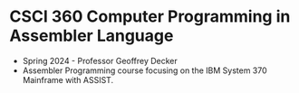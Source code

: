 # CSCI 360 Computer Programming in Assembler Language

- Spring 2024 - Professor Geoffrey Decker
- Assembler Programming course focusing on the IBM System 370 Mainframe with ASSIST. 
